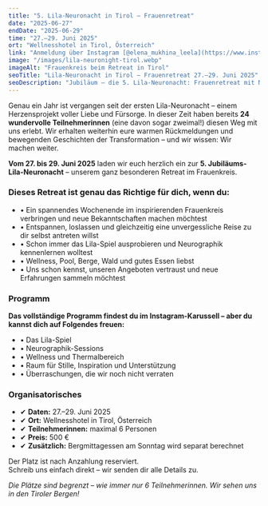 ```yaml
---
title: "5. Lila-Neuronacht in Tirol – Frauenretreat"
date: "2025-06-27"
endDate: "2025-06-29"
time: "27.–29. Juni 2025"
ort: "Wellnesshotel in Tirol, Österreich"
link: "Anmeldung über Instagram [@elena_mukhina_leela](https://www.instagram.com/elena_mukhina_leela?igsh=MXd4N2Vyd294dnFqMA==), [@rahimoff.aesthetics](https://www.instagram.com/rahimoff.aesthetics?igsh=cnU5ZjQ5MGFtbWdn==)"
image: "/images/lila-neuronight-tirol.webp"
imageAlt: "Frauenkreis beim Retreat in Tirol"
seoTitle: "Lila-Neuronacht in Tirol – Frauenretreat 27.–29. Juni 2025"
seoDescription: "Jubiläum – die 5. Lila-Neuronacht: Frauenretreat mit Neurographik, Lila-Spiel, Wellness, Bergen und Kreis von Gleichgesinnten. Nur 6 Teilnehmerinnen. Tirol, Juni 2025."
---
```


Genau ein Jahr ist vergangen seit der ersten Lila-Neuronacht – einem Herzensprojekt voller Liebe und Fürsorge. In dieser Zeit haben bereits **24 wundervolle Teilnehmerinnen** (eine davon sogar zweimal!) diesen Weg mit uns erlebt. Wir erhalten weiterhin eure warmen Rückmeldungen und bewegenden Geschichten der Transformation – und wir wissen: Wir machen weiter.

**Vom 27. bis 29. Juni 2025** laden wir euch herzlich ein zur **5. Jubiläums-Lila-Neuronacht** – unserem ganz besonderen Retreat im Frauenkreis.

### Dieses Retreat ist genau das Richtige für dich, wenn du:

- • Ein spannendes Wochenende im inspirierenden Frauenkreis verbringen und neue Bekanntschaften machen möchtest  
- • Entspannen, loslassen und gleichzeitig eine unvergessliche Reise zu dir selbst antreten willst  
- • Schon immer das Lila-Spiel ausprobieren und Neurographik kennenlernen wolltest  
- • Wellness, Pool, Berge, Wald und gutes Essen liebst  
- • Uns schon kennst, unseren Angeboten vertraust und neue Erfahrungen sammeln möchtest  

### Programm

**Das vollständige Programm findest du im Instagram-Karussell – aber du kannst dich auf Folgendes freuen:**

- • Das Lila-Spiel  
- • Neurographik-Sessions  
- • Wellness und Thermalbereich  
- • Raum für Stille, Inspiration und Unterstützung  
- • Überraschungen, die wir noch nicht verraten  

### Organisatorisches

- ✔ **Daten:** 27.–29. Juni 2025  
- ✔ **Ort:** Wellnesshotel in Tirol, Österreich  
- ✔ **Teilnehmerinnen:** maximal 6 Personen  
- ✔ **Preis:** 500 €  
- ✔ **Zusätzlich:** Bergmittagessen am Sonntag wird separat berechnet  

Der Platz ist nach Anzahlung reserviert.  
Schreib uns einfach direkt – wir senden dir alle Details zu.

_Die Plätze sind begrenzt – wie immer nur 6 Teilnehmerinnen. Wir sehen uns in den Tiroler Bergen!_
